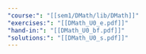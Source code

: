 ```yaml
---
"course:": "[[sem1/DMath/lib/DMath]]"
"exercises:": "[[DMath_U0_e.pdf]]"
"hand-in:": "[[DMath_U0_bf.pdf]]"
"solutions:": "[[DMath_U0_s.pdf]]"
---
```

